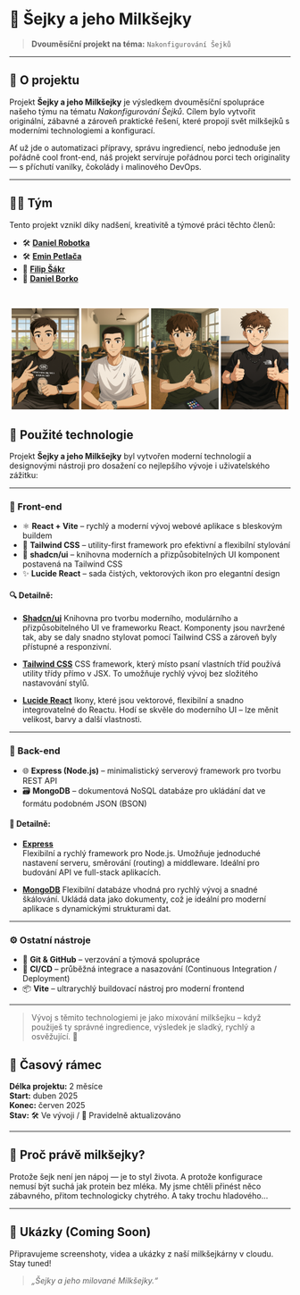# 🧋 Šejky a jeho Milkšejky

> **Dvouměsíční projekt na téma:** `Nakonfigurování Šejků`

---

## 🧠 O projektu

Projekt **Šejky a jeho Milkšejky** je výsledkem dvouměsíční spolupráce našeho týmu na tématu *Nakonfigurování Šejků*. Cílem bylo vytvořit originální, zábavné a zároveň praktické řešení, které propojí svět milkšejků s moderními technologiemi a konfigurací.

Ať už jde o automatizaci přípravy, správu ingrediencí, nebo jednoduše jen pořádně cool front-end, náš projekt servíruje pořádnou porci tech originality — s příchutí vanilky, čokolády i malinového DevOps.

---

## 👨‍💻 Tým

Tento projekt vznikl díky nadšení, kreativitě a týmové práci těchto členů:

- 🛠️ [**Daniel Robotka**](https://github.com/MamRadzelvyy)
- 🛠️ [**Emin Petlača**](https://github.com/EminPetlaca)
- 🔧 [**Filip Šákr**](https://github.com/Shaker32)
- 🔧 [**Daniel Borko**](https://github.com/Swayy123456789)
<br>
 <p align="center">
  <img src="./tym-obrazky/danikR.png" alt="Danik Robotka" style="max-width: 240px; width: 24%"/>
  <img src="./tym-obrazky/emin.png" alt="Emin Petlača" style="max-width: 240px; width: 24%"/>
     <img src="./tym-obrazky/filip.png" alt="FiliP Šákr" style="max-width: 240px; width: 24%"/>
  <img src="./tym-obrazky/danikB.png" alt="Danik Borko" style="max-width: 240px; width: 24%"/>
</p>

## 🚀 Použité technologie

Projekt **Šejky a jeho Milkšejky** byl vytvořen moderní technologií a designovými nástroji pro dosažení co nejlepšího vývoje i uživatelského zážitku:

---

### 🧱 Front-end

- ⚛️ **React + Vite** – rychlý a moderní vývoj webové aplikace s bleskovým buildem
- 🎨 **Tailwind CSS** – utility-first framework pro efektivní a flexibilní stylování
- 🧩 **shadcn/ui** – knihovna moderních a přizpůsobitelných UI komponent postavená na Tailwind CSS
- ✨ **Lucide React** – sada čistých, vektorových ikon pro elegantní design

#### 🔍 Detailně:

- [**Shadcn/ui**](https://ui.shadcn.com/)
  Knihovna pro tvorbu moderního, modulárního a přizpůsobitelného UI ve frameworku React. Komponenty jsou navržené tak, aby se daly snadno stylovat pomocí Tailwind CSS a zároveň byly přístupné a responzivní.

- [**Tailwind CSS**](https://tailwindcss.com/)
  CSS framework, který místo psaní vlastních tříd používá utility třídy přímo v JSX. To umožňuje rychlý vývoj bez složitého nastavování stylů.

- [**Lucide React**](https://lucide.dev/) 
  Ikony, které jsou vektorové, flexibilní a snadno integrovatelné do Reactu. Hodí se skvěle do moderního UI – lze měnit velikost, barvy a další vlastnosti.

---

### 🔧 Back-end

- 🌐 **Express (Node.js)** – minimalistický serverový framework pro tvorbu REST API
- 🗃️ **MongoDB** – dokumentová NoSQL databáze pro ukládání dat ve formátu podobném JSON (BSON)

#### 📌 Detailně:

- [**Express**](https://expressjs.com/)  
  Flexibilní a rychlý framework pro Node.js. Umožňuje jednoduché nastavení serveru, směrování (routing) a middleware. Ideální pro budování API ve full-stack aplikacích.

- [**MongoDB**](https://www.mongodb.com/) 
  Flexibilní databáze vhodná pro rychlý vývoj a snadné škálování. Ukládá data jako dokumenty, což je ideální pro moderní aplikace s dynamickými strukturami dat.

---

### ⚙️ Ostatní nástroje

- 🐙 **Git & GitHub** – verzování a týmová spolupráce
- 🧪 **CI/CD** – průběžná integrace a nasazování (Continuous Integration / Deployment)
- 📦 **Vite** – ultrarychlý buildovací nástroj pro moderní frontend

---

> Vývoj s těmito technologiemi je jako mixování milkšejku – když použiješ ty správné ingredience, výsledek je sladký, rychlý a osvěžující. 🧋


## 📅 Časový rámec

**Délka projektu:** 2 měsíce  
**Start:** duben 2025  
**Konec:** červen 2025  
**Stav:** 🛠️ Ve vývoji / 🔄 Pravidelně aktualizováno

---

## 🥤 Proč právě milkšejky?

Protože šejk není jen nápoj — je to styl života. A protože konfigurace nemusí být suchá jak protein bez mléka. My jsme chtěli přinést něco zábavného, přitom technologicky chytrého. A taky trochu hladového...

---

## 📸 Ukázky (Coming Soon)

Připravujeme screenshoty, videa a ukázky z naší milkšejkárny v cloudu. Stay tuned!


> *„Šejky a jeho milované Milkšejky.“*

